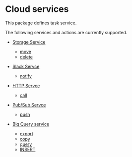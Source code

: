# Cloud services

This package defines task service.

The following services and actions are currently supported.

- [Storage Service](storage)
    - [move](storage/README.md#move)
    - [delete](storage/README.md#delete)
- [Slack Servce](slack)
    - [notify](slack/README.md#notify)
- [HTTP Servce](http)
    - [call](http/README.md#call)
- [Pub/Sub Servce](pubsub)
    - [push](pubsub/README.md#push)
    
- [Biq Query service](bq)
    - [export](bq/README.md#export)
    - [copy](bq/README.md#copy)
    - [query](bq/README.md#query)
    - [INSERT](bq/README.md#insert)

